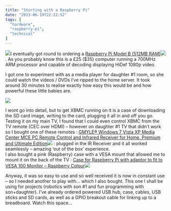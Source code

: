 ```yaml
---
title: "Starting with a Raspberry Pi"
date: "2013-06-19T22:22:52"
tags: [
  "hardware",
  "raspberry-pi",
  "technical"
]
---
```

![](https://encrypted-tbn1.gstatic.com/images?q=tbn:ANd9GcRNSrGI_pllKIBb5ulBIBXflWGj9OLV9-4OnnDzUa_9pfgyrJ-t)I eventually got round to ordering a [Raspberry Pi Model B (512MB RAM)](http://www.amazon.co.uk/gp/product/B009SMWSQA/ref=as_li_ss_tl?ie=UTF8&camp=1634&creative=19450&creativeASIN=B009SMWSQA&linkCode=as2&tag=configexchan2-21)![](http://www.assoc-amazon.co.uk/e/ir?t=configexchan2-21&l=as2&o=2&a=B009SMWSQA). As you probably know this is a £25 ($35) computer running a 700MHz ARM processor and capable of decoding displaying HiDef 1080p video.

I got one to experiment with as a media player for daughter #1 room, so she could watch the videos / DVDs I’ve ripped to the home server. It took around 30 minutes to realise exactly how easy this would be and how powerful these little babies are.

![](pi1l.jpg)

I wont go into detail, but to get XBMC running on it is a case of downloading the SD card image, writing to the card, plugging it all in and off you go. Testing it on my main TV, I found that I could even control XBMC from the TV remote (CEC over HDMI) – however on daughter #1 TV that didn’t work so I bought one of these remotes : [GMYLE® Windows 7 Vista XP Media Center MCE PC Remote Control and Infrared Receiver for Home, Premium and Ultimate Edition](http://www.amazon.co.uk/gp/product/B003ZV3J72/ref=as_li_ss_tl?ie=UTF8&camp=1634&creative=19450&creativeASIN=B003ZV3J72&linkCode=as2&tag=configexchan2-21)![](http://www.assoc-amazon.co.uk/e/ir?t=configexchan2-21&l=as2&o=2&a=B003ZV3J72) : plugged in the IR Receiver and it all worked seamlessly – amazing ‘out of the box’ experience.  
I also bought a pink (Raspberry) case with a VESA mount that allowed me to mount it on the back of the TV : [Case for Raspberry Pi with adaptor to fit to VESA 100 Monitor – Raspberry Colour](http://www.amazon.co.uk/gp/product/B009LPMXH8/ref=as_li_ss_tl?ie=UTF8&camp=1634&creative=19450&creativeASIN=B009LPMXH8&linkCode=as2&tag=configexchan2-21)![](http://www.assoc-amazon.co.uk/e/ir?t=configexchan2-21&l=as2&o=2&a=B009LPMXH8)

Anyway, it was so easy to use and so well received it is now in constant use – so I needed another to play with… which I also bought. This one I shall be using for projects (robotics with son #1 and fun programming with son+daughter). I’ve already ordered powered USB hub, case, cables, USB sticks and SD cards, as well as a GPIO breakout cable for linking up to a breadboard. Watch this space…